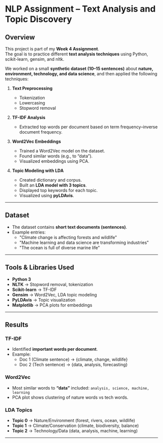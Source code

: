 #  NLP Assignment – Text Analysis and Topic Discovery  

##  Overview  
This project is part of my **Week 4 Assignment**.  
The goal is to practice different **text analysis techniques** using Python, scikit-learn, gensim, and nltk.  

We worked on a small **synthetic dataset (10–15 sentences)** about **nature, environment, technology, and data science**, and then applied the following techniques:  

1. **Text Preprocessing**  
   - Tokenization  
   - Lowercasing  
   - Stopword removal  

2. **TF-IDF Analysis**  
   - Extracted top words per document based on term frequency–inverse document frequency.  

3. **Word2Vec Embeddings**  
   - Trained a Word2Vec model on the dataset.  
   - Found similar words (e.g., to “data”).  
   - Visualized embeddings using PCA.  

4. **Topic Modeling with LDA**  
   - Created dictionary and corpus.  
   - Built an **LDA model with 3 topics**.  
   - Displayed top keywords for each topic.  
   - Visualized using **pyLDAvis**.  

---

##  Dataset  
- The dataset contains **short text documents (sentences)**.  
- Example entries:  
  - "Climate change is affecting forests and wildlife"  
  - "Machine learning and data science are transforming industries"  
  - "The ocean is full of diverse marine life"  

---

##  Tools & Libraries Used  
- **Python 3**  
- **NLTK** → Stopword removal, tokenization  
- **Scikit-learn** → TF-IDF  
- **Gensim** → Word2Vec, LDA topic modeling  
- **PyLDAvis** → Topic visualization  
- **Matplotlib** → PCA plots for embeddings  

---

##  Results  

###  TF-IDF  
- Identified **important words per document**.  
- Example:  
  - Doc 1 (Climate sentence) → {climate, change, wildlife}  
  - Doc 2 (Tech sentence) → {data, analysis, forecasting}  

###  Word2Vec  
- Most similar words to **“data”** included: `analysis, science, machine, learning`  
- PCA plot shows clustering of nature words vs tech words.  

###  LDA Topics  
- **Topic 0** → Nature/Environment (forest, rivers, ocean, wildlife)  
- **Topic 1** → Climate/Conservation (climate, biodiversity, balance)  
- **Topic 2** → Technology/Data (data, analysis, machine, learning)  

---
